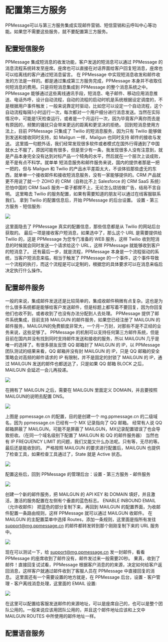 # 配置第三方服务
PPMessage可以与第三方服务集成实现邮件营销、短信营销和云呼叫中心等功能。如果您不需要这些服务，就不要配置第三方服务。

## 配置短信服务
PPMessage 集成短消息的收发功能，客户发送的短消息可以通过 PPMessage 的消息流程系统转发至座席。座席也可以直接在对话界面给客户回复短消息，座席也可以给离线的客户通过短消息留言。
在 PPMessage 中实现短消息收发和邮件收发的方法是一样的。都是通过集成第三方服务完成，PPMessage 本身并不收取任何短消息的费用。只是将短消息集成到 PPMessage 的整个消息系统之中。
PPMessage 能够通过这些离线通讯手段，短消息、电子邮件、移动应用消息推送、电话外呼，设计自动流程，自动的流程的启动时机是系统根据设定调度的，不是根据用户事件触发；一般来说靠定时驱动，比如您可以设定一个自动流程，这个自动流程每隔1小时运行一次，每次都对一个用户细分进行消息发送。当然在实际情况中，可能是1天检查运行，或者是一个月运行一次，因为毕竟客户离你而去是有原因的，频繁的骚扰只会带来更远的距离和更坚决的拒绝。
回到短消息使用方法上，目前 PPMessage 只集成了 Twilio 的短消息服务，因为只有 Twilio 能够做到发送和接收同时支持，如 Mailgun 一样，Mailgun 也同时支持 邮件的接收与发送。
这里插一句题外话，我们经常发现很多软件或者模式在国外行得通到了中国就水土不服了，原因可能有很多，但是至少有一条，我发现很多人没有注意到，就是产品本身完全没有达到对标产品一个犄角的水平，然后就在一个层次上谈成败，是不是有点不科学。就单单 短消息服务和邮件服务来说，国内的提供者那是一把一把的，但与 Mailgun 和 Twilio 的产品水平差距太大，不谈体验那些虚无的东西，就单单一个接收邮件和接收短消息服务，没有一家能够提供的。CRM 产品就更不用说了就一个 ZOHO 的 CRM（自称比不上 Salesforce 的 CRM SaaS 系统）恐怕中国的 CRM SaaS 服务一辈子都撵不上，无论怎么烧钱做广告，结局不言自明。
这里略去 Twilio 的服务配置，如果有需要知道的朋友可以通过在线客服联系我们。
拿到 Twilio 的配置信息后，开始 PPMessage 的后台设置。
设置 - 第三方服务 - 短信服务:

![](https://upload-images.jianshu.io/upload_images/12406336-cc59d1be79752039.png?imageMogr2/auto-orient/strip%7CimageView2/2/w/1240)

这里面隐去了 PPMessage 真实的配置信息，那些信息都是从 Twilio 的网站后台获取的。
最后一项是接收客户短消息，如果选中了，那么这个 URL 是需要提供给 Twilio 的，这是 PPMessage 为您专门准备的 WEB 服务，这样 Twilio 收到短消息的时候就会同时发送一个请求给这个 URL，这样 PPMessage 就能够收到客户的短消息了。
还有最后一步，就是流程，PPMessage 本身是一个流程驱动的系统，当客户短消息来临，相当于触发了 PPMessage 的一个事件，这个事件导致一个流程的执行，而这个流程是可以定制的，根据您的具体要求可以在消息来临后决定执行什么操作。

## 配置邮件服务
一般的来说，集成邮件发送还是比较简单的，集成收邮件稍微有点复杂。这也是为什么很多系统都是能够给客户发送邮件，但是标题上都写着不要回复，因为你回复他们也收不到，或者收到了也没有办法分配到人去处理。
PPMessage 提供了邮件系统集成，目前支持 MAILGUN 的邮件服务，如果您已经注册了 MAILGUN 的邮件服务，MAILGUN的免费额度非常大，一个月一万封，对那些不是不正经的业务来说，这些足够了。
PPMessage 的机制可以支持任何第三方邮件系统，但是目前在国内并没有找到同时支持邮件发送和接收的服务，所以 MAILGUN 几乎是唯一的选择了。有很多朋友反馈 QQ 邮箱封了 MAILGUN 的 IP，以 PPMessage 团队测试的结果来看，QQ 邮箱并没有封 MAILGUN 的 IP，只是 QQ 邮箱的安全策略会对高频的邮件请求的 IP 有限制，并不是固定的封锁了 MAILGUN 的 IP，通过 MAILGUN 发送的邮件也都送达了，只是如果 QQ 邮箱 BLOCK 之后，MAILGUN 会延迟一会儿再投递。

![](https://upload-images.jianshu.io/upload_images/12406336-a6335af6fc9e1efe.png?imageMogr2/auto-orient/strip%7CimageView2/2/w/1240)

在拥有了 MAILGUN 之后，需要在 MAILGUN 里面定义 DOMAIN，并且要按照MAILGUN的说明去配置 DNS。

![](https://upload-images.jianshu.io/upload_images/12406336-d3ec7a589b048d3a.png?imageMogr2/auto-orient/strip%7CimageView2/2/w/1240)

上图是 ppmessage.cn 的配置，目的是创建一个 mg.ppmessage.cn 的二级域名，因为 ppmessage.cn 已经有一个 MX 记录指向了 QQ 邮箱。
经常有人说 QQ 邮箱屏蔽了 MAILGUN，可能不是屏蔽了 MAILGUN，MX记录配置错误了也会导致拒收。（在同一个域名级别下配置了 MAILGUN 和 QQ 的邮件服务器）
当然也有 IP FREQUENCY LIMIT 的问题，我们又能又什么办法呢。只有等，无尽的等。最后还是能收到的。
严格按照 MAILGUN 的要求进行配置后，MAILGUN 也提供了检查工具，如果检查工具通过了，State 就是 Active 状态。

![](https://upload-images.jianshu.io/upload_images/12406336-ee3e8957e5ca32c3.png?imageMogr2/auto-orient/strip%7CimageView2/2/w/1240)

配置这些后，回到 PPMessage 的管理后台：设置 - 第三方服务 - 邮件服务

![](https://upload-images.jianshu.io/upload_images/12406336-974cdfb0c9d8c38d.png?imageMogr2/auto-orient/strip%7CimageView2/2/w/1240)

创建一个新的邮件服务，把 MAILGUN 的 API KEY 和 DOMAIN 填好，并且激活，激活的服务配置在左侧有个垂直的蓝色标志。
ENABLE INBOUND EMAIL （允许收邮件） 把蓝色的部分复制下来，再回到 MAILGUN 的配置界面，为收邮件配置一条路由规则，这样 PPMessage 就可以通过 MAILGUN 收邮件。
在 MAILGUN 的主配置菜单中选择 Routes，添加一条规则，这里面是指所有发往 support@mg.ppmessage.cn 的邮件都转发转到那个刚刚复制下来的 URL 服务中。

![](https://upload-images.jianshu.io/upload_images/12406336-8a7e33919f09e66c.png?imageMogr2/auto-orient/strip%7CimageView2/2/w/1240)

现在可以测试一下，给 support@mg.ppmessage.cn 发一封邮件，看看 PPMessage 的座席收到了邮件没有，邮件发过来一般需要20秒。
果真，收到了邮件！直接回复试试看，PPMessage 根据客户消息的的来源，决定如何给客户返回消息，这样客户就通过邮件收到了客服人员在 PPMessage 中直接回复的消息。
这里面还有一个需要设置的地方就是，在 PPMessage 后台，设置 - 客户管理 - 客户离线消息处理，这里面的 EMAIL 设置:

![](https://upload-images.jianshu.io/upload_images/12406336-bf42993f4ca19582.png?imageMogr2/auto-orient/strip%7CimageView2/2/w/1240)


在这里可以配置给客服发送邮件的来源地址，可以是座席自己的，也可以是整个团队公用的。一般来说应该用团队公用的，并且这个邮件地址应该和上文中 MAILGUN ROUTES 中所使用的邮件地址一样。
## 配置语音服务
